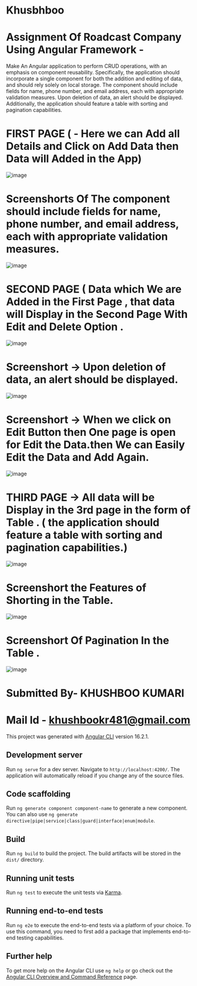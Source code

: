 # Khusbhboo


# Assignment Of Roadcast Company Using Angular Framework  -
Make An Angular application to perform CRUD operations, with an emphasis on component reusability. Specifically, the application should incorporate a single component for both the addition and editing of data, and should rely solely on local storage. The component should include fields for name, phone number, and email address, each with appropriate validation measures. Upon deletion of data, an alert should be displayed. Additionally, the application should feature a table with sorting and pagination capabilities.

# FIRST PAGE ( - Here we can Add all Details and Click on Add Data then Data will Added in the App)
![image](https://github.com/khushbook19pa/CRUD-OPERATION-APP/assets/63450932/1b6bb8ae-dcb5-4eab-bdf7-606de8efecd1)

# Screenshorts Of The component should include fields for name, phone number, and email address, each with appropriate validation measures.

![image](https://github.com/khushbook19pa/CRUD-OPERATION-APP/assets/63450932/a974251d-ae43-470c-a72e-a1cfabf44368)

# SECOND PAGE ( Data which We are Added in the First Page , that data will Display in the Second Page With Edit and Delete Option .

![image](https://github.com/khushbook19pa/CRUD-OPERATION-APP/assets/63450932/d953502f-2028-435c-beb1-fdd6719c662f)

# Screenshort -> Upon deletion of data, an alert should be displayed.

![image](https://github.com/khushbook19pa/CRUD-OPERATION-APP/assets/63450932/09895801-3fd5-4579-ae26-9958511a512b)

# Screenshort -> When we click on Edit Button then One page is open for Edit the Data.then We can Easily Edit the Data and Add Again.
![image](https://github.com/khushbook19pa/CRUD-OPERATION-APP/assets/63450932/50dc205f-e78d-4085-a9d3-7fb61f09faeb)

# THIRD PAGE -> All data will be Display in the 3rd page in the form of Table . ( the application should feature a table with sorting and pagination capabilities.)
![image](https://github.com/khushbook19pa/CRUD-OPERATION-APP/assets/63450932/02005234-820f-43ff-84e6-046674572f07)

# Screenshort the Features of Shorting in the Table.


![image](https://github.com/khushbook19pa/CRUD-OPERATION-APP/assets/63450932/ab82771c-34e0-4374-8c6e-5c1817983ab5)

# Screenshort Of Pagination In the Table .
 

![image](https://github.com/khushbook19pa/CRUD-OPERATION-APP/assets/63450932/224139f6-cee1-4309-874f-327243979ceb)




# Submitted By- KHUSHBOO KUMARI

# Mail Id - khushbookr481@gmail.com





This project was generated with [Angular CLI](https://github.com/angular/angular-cli) version 16.2.1.

## Development server

Run `ng serve` for a dev server. Navigate to `http://localhost:4200/`. The application will automatically reload if you change any of the source files.

## Code scaffolding

Run `ng generate component component-name` to generate a new component. You can also use `ng generate directive|pipe|service|class|guard|interface|enum|module`.

## Build

Run `ng build` to build the project. The build artifacts will be stored in the `dist/` directory.

## Running unit tests

Run `ng test` to execute the unit tests via [Karma](https://karma-runner.github.io).

## Running end-to-end tests

Run `ng e2e` to execute the end-to-end tests via a platform of your choice. To use this command, you need to first add a package that implements end-to-end testing capabilities.

## Further help

To get more help on the Angular CLI use `ng help` or go check out the [Angular CLI Overview and Command Reference](https://angular.io/cli) page.
